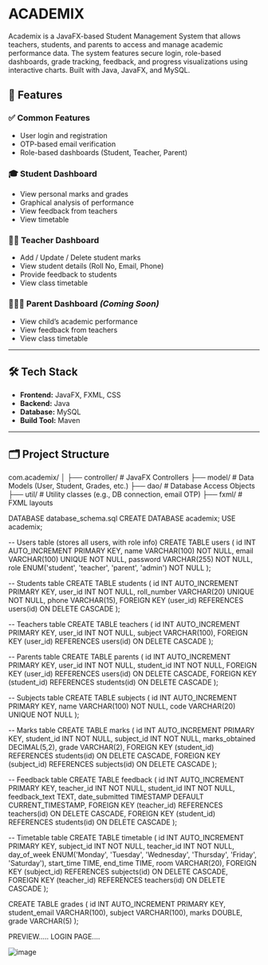 # ACADEMIX
 Academix is a JavaFX-based Student  Management System that allows teachers, students, and parents to access and manage academic performance data. The system features secure login, role-based dashboards, grade tracking, feedback, and progress visualizations using interactive charts. Built with Java, JavaFX, and MySQL.


## 📌 Features

### ✅ Common Features
- User login and registration
- OTP-based email verification
- Role-based dashboards (Student, Teacher, Parent)

### 🎓 Student Dashboard
- View personal marks and grades
- Graphical analysis of performance
- View feedback from teachers
- View timetable

### 👨‍🏫 Teacher Dashboard
- Add / Update / Delete student marks
- View student details (Roll No, Email, Phone)
- Provide feedback to students
- View class timetable

### 👨‍👩‍👧 Parent Dashboard *(Coming Soon)*
- View child’s academic performance
- View feedback from teachers
- View class timetable

---

## 🛠️ Tech Stack

- **Frontend:** JavaFX, FXML, CSS
- **Backend:** Java
- **Database:** MySQL
- **Build Tool:** Maven

---

## 🗂️ Project Structure

com.academix/
│
├── controller/ # JavaFX Controllers
├── model/ # Data Models (User, Student, Grades, etc.)
├── dao/ # Database Access Objects
├── util/ # Utility classes (e.g., DB connection, email OTP)
├── fxml/ # FXML layouts

DATABASE
database_schema.sql
CREATE DATABASE academix;
USE academix;

-- Users table (stores all users, with role info)
CREATE TABLE users (
    id INT AUTO_INCREMENT PRIMARY KEY,
    name VARCHAR(100) NOT NULL,
    email VARCHAR(100) UNIQUE NOT NULL,
    password VARCHAR(255) NOT NULL,
    role ENUM('student', 'teacher', 'parent', 'admin') NOT NULL
);

-- Students table
CREATE TABLE students (
    id INT AUTO_INCREMENT PRIMARY KEY,
    user_id INT NOT NULL,
    roll_number VARCHAR(20) UNIQUE NOT NULL,
    phone VARCHAR(15),
    FOREIGN KEY (user_id) REFERENCES users(id) ON DELETE CASCADE
);

-- Teachers table
CREATE TABLE teachers (
    id INT AUTO_INCREMENT PRIMARY KEY,
    user_id INT NOT NULL,
    subject VARCHAR(100),
    FOREIGN KEY (user_id) REFERENCES users(id) ON DELETE CASCADE
);

-- Parents table
CREATE TABLE parents (
    id INT AUTO_INCREMENT PRIMARY KEY,
    user_id INT NOT NULL,
    student_id INT NOT NULL,
    FOREIGN KEY (user_id) REFERENCES users(id) ON DELETE CASCADE,
    FOREIGN KEY (student_id) REFERENCES students(id) ON DELETE CASCADE
);

-- Subjects table
CREATE TABLE subjects (
    id INT AUTO_INCREMENT PRIMARY KEY,
    name VARCHAR(100) NOT NULL,
    code VARCHAR(20) UNIQUE NOT NULL
);

-- Marks table
CREATE TABLE marks (
    id INT AUTO_INCREMENT PRIMARY KEY,
    student_id INT NOT NULL,
    subject_id INT NOT NULL,
    marks_obtained DECIMAL(5,2),
    grade VARCHAR(2),
    FOREIGN KEY (student_id) REFERENCES students(id) ON DELETE CASCADE,
    FOREIGN KEY (subject_id) REFERENCES subjects(id) ON DELETE CASCADE
);

-- Feedback table
CREATE TABLE feedback (
    id INT AUTO_INCREMENT PRIMARY KEY,
    teacher_id INT NOT NULL,
    student_id INT NOT NULL,
    feedback_text TEXT,
    date_submitted TIMESTAMP DEFAULT CURRENT_TIMESTAMP,
    FOREIGN KEY (teacher_id) REFERENCES teachers(id) ON DELETE CASCADE,
    FOREIGN KEY (student_id) REFERENCES students(id) ON DELETE CASCADE
);

-- Timetable table
CREATE TABLE timetable (
    id INT AUTO_INCREMENT PRIMARY KEY,
    subject_id INT NOT NULL,
    teacher_id INT NOT NULL,
    day_of_week ENUM('Monday', 'Tuesday', 'Wednesday', 'Thursday', 'Friday', 'Saturday'),
    start_time TIME,
    end_time TIME,
    room VARCHAR(20),
    FOREIGN KEY (subject_id) REFERENCES subjects(id) ON DELETE CASCADE,
    FOREIGN KEY (teacher_id) REFERENCES teachers(id) ON DELETE CASCADE
);


CREATE TABLE grades (
    id INT AUTO_INCREMENT PRIMARY KEY,
    student_email VARCHAR(100),
    subject VARCHAR(100),
    marks DOUBLE,
    grade VARCHAR(5)
);



PREVIEW.....
LOGIN PAGE....

![image](https://github.com/user-attachments/assets/60f006b0-0a3e-4632-ae62-50d1837d3afb)

